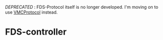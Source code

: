 *DEPRECATED* : FDS-Protocol itself is no longer developed. 
I'm moving on to use [VMCProtocol](https://protocol.vmc.info/) instead.

# FDS-controller
